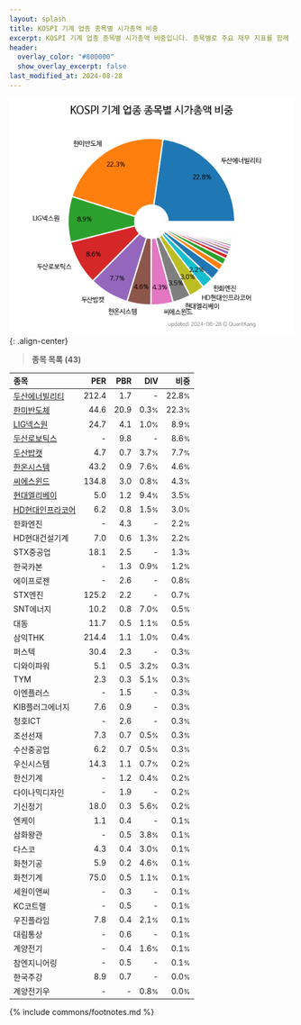 ```yaml
---
layout: splash
title: KOSPI 기계 업종 종목별 시가총액 비중
excerpt: KOSPI 기계 업종 종목별 시가총액 비중입니다. 종목별로 주요 재무 지표를 함께 표시합니다.
header:
  overlay_color: "#800000"
  show_overlay_excerpt: false
last_modified_at: 2024-08-28
---
```



![KOSPI 기계 업종 종목별 시가총액 비중](/stats/sector/images/kospi_업종_기계_종목.png){: .align-center}


> **종목 목록 (43)**<a id="list"></a>

| **종목** | **PER** | **PBR** | **DIV** | **비중** |
| :------- | ------: | ------: | ------: | -------: |
| [두산에너빌리티](/034020/) | 212.4 | 1.7 | - | 22.8<small>%</small> |
| [한미반도체](/042700/) | 44.6 | 20.9 | 0.3<small>%</small> | 22.3<small>%</small> |
| [LIG넥스원](/079550/) | 24.7 | 4.1 | 1.0<small>%</small> | 8.9<small>%</small> |
| [두산로보틱스](/454910/) | - | 9.8 | - | 8.6<small>%</small> |
| [두산밥캣](/241560/) | 4.7 | 0.7 | 3.7<small>%</small> | 7.7<small>%</small> |
| [한온시스템](/018880/) | 43.2 | 0.9 | 7.6<small>%</small> | 4.6<small>%</small> |
| [씨에스윈드](/112610/) | 134.8 | 3.0 | 0.8<small>%</small> | 4.3<small>%</small> |
| [현대엘리베이](/017800/) | 5.0 | 1.2 | 9.4<small>%</small> | 3.5<small>%</small> |
| [HD현대인프라코어](/042670/) | 6.2 | 0.8 | 1.5<small>%</small> | 3.0<small>%</small> |
| 한화엔진 | - | 4.3 | - | 2.2<small>%</small> |
| HD현대건설기계 | 7.0 | 0.6 | 1.3<small>%</small> | 2.2<small>%</small> |
| STX중공업 | 18.1 | 2.5 | - | 1.3<small>%</small> |
| 한국카본 | - | 1.3 | 0.9<small>%</small> | 1.2<small>%</small> |
| 에이프로젠 | - | 2.6 | - | 0.8<small>%</small> |
| STX엔진 | 125.2 | 2.2 | - | 0.7<small>%</small> |
| SNT에너지 | 10.2 | 0.8 | 7.0<small>%</small> | 0.5<small>%</small> |
| 대동 | 11.7 | 0.5 | 1.1<small>%</small> | 0.5<small>%</small> |
| 삼익THK | 214.4 | 1.1 | 1.0<small>%</small> | 0.4<small>%</small> |
| 퍼스텍 | 30.4 | 2.3 | - | 0.3<small>%</small> |
| 디와이파워 | 5.1 | 0.5 | 3.2<small>%</small> | 0.3<small>%</small> |
| TYM | 2.3 | 0.3 | 5.1<small>%</small> | 0.3<small>%</small> |
| 이엔플러스 | - | 1.5 | - | 0.3<small>%</small> |
| KIB플러그에너지 | 7.6 | 0.9 | - | 0.3<small>%</small> |
| 청호ICT | - | 2.6 | - | 0.3<small>%</small> |
| 조선선재 | 7.3 | 0.7 | 0.5<small>%</small> | 0.3<small>%</small> |
| 수산중공업 | 6.2 | 0.7 | 0.5<small>%</small> | 0.3<small>%</small> |
| 우신시스템 | 14.3 | 1.1 | 0.7<small>%</small> | 0.2<small>%</small> |
| 한신기계 | - | 1.2 | 0.4<small>%</small> | 0.2<small>%</small> |
| 다이나믹디자인 | - | 1.9 | - | 0.2<small>%</small> |
| 기신정기 | 18.0 | 0.3 | 5.6<small>%</small> | 0.2<small>%</small> |
| 엔케이 | 1.1 | 0.4 | - | 0.1<small>%</small> |
| 삼화왕관 | - | 0.5 | 3.8<small>%</small> | 0.1<small>%</small> |
| 다스코 | 4.3 | 0.4 | 3.0<small>%</small> | 0.1<small>%</small> |
| 화천기공 | 5.9 | 0.2 | 4.6<small>%</small> | 0.1<small>%</small> |
| 화천기계 | 75.0 | 0.5 | 1.1<small>%</small> | 0.1<small>%</small> |
| 세원이앤씨 | - | 0.3 | - | 0.1<small>%</small> |
| KC코트렐 | - | 0.5 | - | 0.1<small>%</small> |
| 우진플라임 | 7.8 | 0.4 | 2.1<small>%</small> | 0.1<small>%</small> |
| 대림통상 | - | 0.6 | - | 0.1<small>%</small> |
| 계양전기 | - | 0.4 | 1.6<small>%</small> | 0.1<small>%</small> |
| 참엔지니어링 | - | 0.5 | - | 0.1<small>%</small> |
| 한국주강 | 8.9 | 0.7 | - | 0.0<small>%</small> |
| 계양전기우 | - | - | 0.8<small>%</small> | 0.0<small>%</small> |

{% include commons/footnotes.md %}